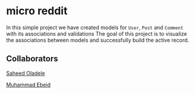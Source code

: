# micro reddit
In this simple project we have created models for `User`, `Post` and `Comment` with its associations and validations
The goal of this project is to visualize the associations between models and successfully build the active record.

## Collaborators
[Saheed Oladele](https://github.com/suretrust)

[Muhammad Ebeid](https://github.com/mosaaleb)
